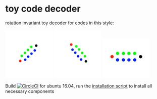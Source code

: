 # toy code decoder

rotation invariant toy decoder for codes in this style:  

<p float="left">
  <img src="./pics/codeidk.jpg" width="150" />
  <img src="./pics/codeneg135.jpg" width="150" /> 
  <img src="./pics/code180.jpg" width="150" />
</p>

Build [![CircleCI](https://circleci.com/gh/juliangaal/hw/tree/master.svg?style=svg)](https://circleci.com/gh/juliangaal/hw/tree/master) for ubuntu 16.04, run the [installation script](./install.sh) to install all necessary components
